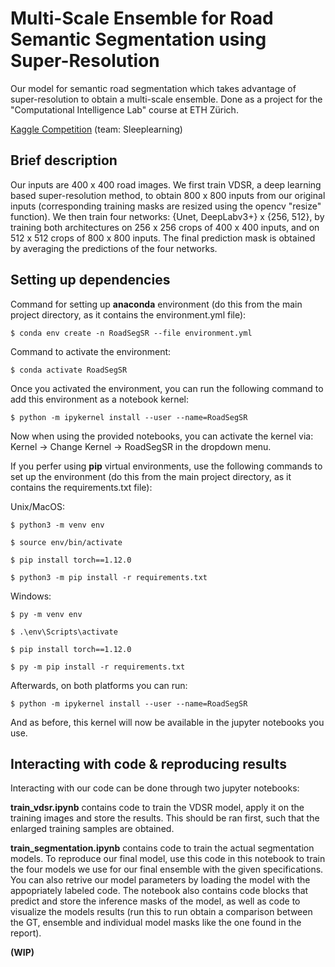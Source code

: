 # Multi-Scale Ensemble for Road Semantic Segmentation using Super-Resolution

Our model for semantic road segmentation which takes advantage of super-resolution to obtain a multi-scale ensemble. Done as a project for the "Computational Intelligence Lab" course at ETH Zürich.

[Kaggle Competition](https://www.kaggle.com/competitions/cil-road-segmentation-2022) (team: Sleeplearning)

## Brief description

Our inputs are 400 x 400 road images. We first train VDSR, a deep learning based super-resolution method, to obtain 800 x 800 inputs from our original inputs (corresponding training masks are resized using the opencv "resize" function). We then train four networks: {Unet, DeepLabv3+} x {256, 512}, by training both architectures on 256 x 256 crops of 400 x 400 inputs, and on 512 x 512 crops of 800 x 800 inputs. The final prediction mask is obtained by averaging the predictions of the four networks.

## Setting up dependencies

Command for setting up **anaconda** environment (do this from the main project directory, as it contains the environment.yml file):

```console
$ conda env create -n RoadSegSR --file environment.yml
```

Command to activate the environment:

```console
$ conda activate RoadSegSR
```

Once you activated the environment, you can run the following command to add this environment as a notebook kernel:

```console
$ python -m ipykernel install --user --name=RoadSegSR
```

Now when using the provided notebooks, you can activate the kernel via: Kernel -> Change Kernel -> RoadSegSR in the dropdown menu.

If you perfer using **pip** virtual environments, use the following commands to set up the environment (do this from the main project directory, as it contains the requirements.txt file):

Unix/MacOS:

```console
$ python3 -m venv env
```

```console
$ source env/bin/activate
```

```console
$ pip install torch==1.12.0
```

```console
$ python3 -m pip install -r requirements.txt
```

Windows:

```console
$ py -m venv env
```

```console
$ .\env\Scripts\activate
```

```console
$ pip install torch==1.12.0
```

```console
$ py -m pip install -r requirements.txt
```

Afterwards, on both platforms you can run:

```console
$ python -m ipykernel install --user --name=RoadSegSR
```

And as before, this kernel will now be available in the jupyter notebooks you use.

## Interacting with code & reproducing results

Interacting with our code can be done through two jupyter notebooks:

**train_vdsr.ipynb** contains code to train the VDSR model, apply it on the training images and store the results. This should be ran first, such that the enlarged training samples are obtained.

**train_segmentation.ipynb** contains code to train the actual segmentation models. To reproduce our final model, use this code in this notebook to train the four models we use for our final ensemble with the given specifications. You can also retrive our model parameters by loading the model with the appopriately labeled code. The notebook also contains code blocks that predict and store the inference masks of the model, as well as code to visualize the models results (run this to run obtain a comparison between the GT, ensemble and individual model masks like the one found in the report).

**(WIP)**
